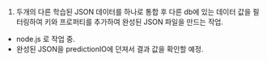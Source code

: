 1. 두개의 다른 학습된 JSON 데이터를 하나로 통합 후 다른 db에 있는 데이터 값을 필터링하여 키와 프로퍼티를 추가하여 완성된 JSON 파일을 만드는 작업.
  - node.js 로 작업 중. 
  - 완성된 JSON을 predictionIO에 던져서 결과 값을 확인할 예정.